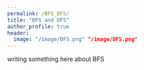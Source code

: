 ```yaml
---
permalink: /BFS_DFS/
title: "BFS and DFS"
author_profile: true
header:
  image: "/image/BFS.png" "/image/DFS.png"
---
```


writing something here about BFS
